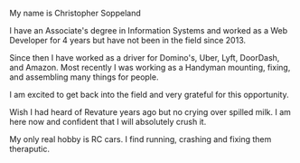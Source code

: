 My name is Christopher Soppeland

I have an Associate's degree in Information Systems and worked as a Web Developer for 4 years but have not been in the field since 2013. 

Since then I have worked as a driver for Domino's, Uber, Lyft, DoorDash, and Amazon. Most recently I was working as a Handyman mounting, fixing, and assembling many things for people.

I am excited to get back into the field and very grateful for this opportunity.

Wish I had heard of Revature years ago but no crying over spilled milk. I am here now and confident that I will absolutely crush it.

My only real hobby is RC cars. I find running, crashing and fixing them theraputic.